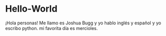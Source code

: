 # Hello-World

¡Hola personas! 
Me llamo es Joshua Bugg y yo hablo inglés y español y yo escribo python. mi favorita día es mercioles.
